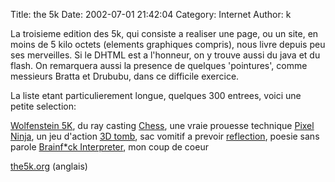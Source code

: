 Title: the 5k
Date: 2002-07-01 21:42:04
Category: Internet
Author: k

La troisieme edition des 5k, qui consiste a realiser une page, ou un site, en moins de 5 kilo octets (elements graphiques compris), nous livre depuis peu ses merveilles.
Si le DHTML est a l'honneur, on y trouve aussi du java et du flash. On remarquera aussi la presence de quelques 'pointures', comme messieurs Bratta et Drububu, dans ce difficile exercice.

La liste etant particulierement longue, quelques 300 entrees, voici une petite selection:

[Wolfenstein 5K](http://www.the5k.org/description.asp/entry_id=946), du ray casting
[Chess](http://www.the5k.org/description.asp/entry_id=719), une vraie prouesse technique
[Pixel Ninja](http://www.the5k.org/description.asp/entry_id=719), un jeu d'action
[3D tomb](http://www.the5k.org/description.asp/entry_id=1302), sac vomitif a prevoir
[reflection](http://www.the5k.org/description.asp/entry_id=1131), poesie sans parole
[Brainf*ck Interpreter](http://www.the5k.org/description.asp/entry_id=1248), mon coup de coeur

[the5k.org](http://www.the5k.org/) (anglais)